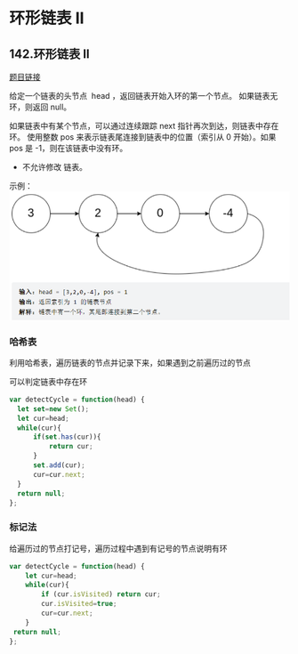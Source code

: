 # 环形链表 II

## 142.环形链表 II

[题目链接](https://leetcode.cn/problems/linked-list-cycle-ii/)

给定一个链表的头节点  head ，返回链表开始入环的第一个节点。 如果链表无环，则返回 null。

如果链表中有某个节点，可以通过连续跟踪 next 指针再次到达，则链表中存在环。 使用整数 pos 来表示链表尾连接到链表中的位置（索引从 0 开始）。如果 pos 是 -1，则在该链表中没有环。

- 不允许修改 链表。

示例：
![](./images2/listCycle.png)

### 哈希表  

利用哈希表，遍历链表的节点并记录下来，如果遇到之前遍历过的节点  

可以判定链表中存在环

```js
var detectCycle = function(head) {
  let set=new Set();
  let cur=head;
  while(cur){
      if(set.has(cur)){
          return cur;
      }
      set.add(cur);
      cur=cur.next;
  }
  return null;
};
```

### 标记法  

给遍历过的节点打记号，遍历过程中遇到有记号的节点说明有环

```js
var detectCycle = function(head) {
    let cur=head;
    while(cur){
        if (cur.isVisited) return cur;
        cur.isVisited=true;
        cur=cur.next;
    }
 return null;
};
```

